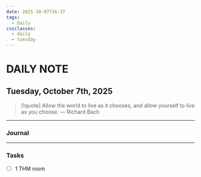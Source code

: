 ```yaml
---
date: 2025-10-07T16:37
tags:
  - Daily
cssclasses:
  - daily
  - tuesday
---
```

# DAILY NOTE
## Tuesday, October 7th, 2025

> [!quote] Allow the world to live as it chooses, and allow yourself to live as you choose.
> — Richard Bach
***
### Journal



***
### Tasks
- [ ] 1 THM room
